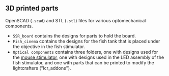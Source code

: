 ## 3D printed parts

OpenSCAD (`.scad`) and STL (`.stl`) files for various optomechanical components.

- `SSR_board` contains the designs for parts to hold the board.
- `Fish_cinema` contains the designs for the fish tank that is placed under the objective in the fish stimulator.
- `Optical components` contains three folders, one with designs used for the [mouse stimulator](./mouse_stimulator), one with designs used in the LED assembly of the fish stimulator, and one with parts that can be printed to modify the lightcrafters ("lcr_addons").
